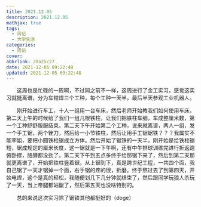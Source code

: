 ```yaml
---
title: 2021.12.05
description: 2021.12.05
mathjax: true
tags:
  - 周记
  - 大学生活
categories:
  - 周记
cover:
abbrlink: 28a25c27
date: 2021-12-05 09:22:48
updated: 2021-12-05 09:22:48
---
```


&emsp;&emsp;这周也是忙碌的一周啊，不过同之前不一样，这周进行了金工实习，感觉这实习就挺离谱，分为车钳焊三个工种，每个工种一天半，最后半天参观工业机器人。

&emsp;&emsp;刚开始进行车工，十人一组用一台车床，然后老师开始教我们如何使用车床，第二天上午的时候给了我们一组几根铁柱，让我们把铁柱车细，车成整厘米数，第一个工种舒舒服服结束。第二天下午开始第二个工种，说来就离谱，两人一组，发一个手工锯，两个锉刀，然后给一小节铁柱，然后让用手工锯锯铁？？？我属实不能李姐，要把小圆铁柱锯成立方体。然后开始了锯铁的一天半，刚开始是给铁柱锯短，锯成规定的厘米长度，这一锯就是一下午啊，还有中午排球训练完进行折返跑俯卧撑，胳膊都没劲了。第二天下午到五点多终于给那锯下来了，然后到第二天那就更离谱了，开始把铁柱竖着锯，从上锯到下，真是跨世纪工程，一共四个面，我自己锯了一天才锯掉一个面，右手锯的疼的很，折磨。终于熬过去了到第四天，开始电焊，这个是真的轻松，我随便划几下几分钟就结束了，然后跟同学玩狼人杀玩了一天，当上帝腿都站酸了，然后第五天也没啥特别的。

&emsp;&emsp;总的来说这次实习除了锯铁其他都挺好的（doge）
